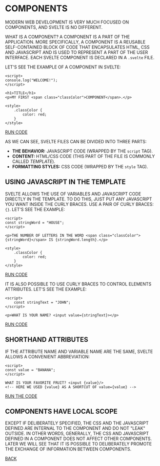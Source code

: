 # COMPONENTS

MODERN WEB DEVELOPMENT IS VERY MUCH FOCUSED ON COMPONENTS, AND SVELTE IS NO DIFFERENT.

WHAT IS A COMPONENT? A COMPONENT IS A PART OF THE APPLICATION. MORE SPECIFICALLY, A COMPONENT IS A REUSABLE SELF-CONTAINED BLOCK OF CODE THAT ENCAPSULATES HTML, CSS AND JAVASCRIPT AND IS USED TO  REPRESENT A PART OF THE USER INTERFACE. EACH SVELTE COMPONENT IS DECLARED IN A `.svelte` FILE.

LET'S SEE THE EXAMPLE OF A COMPONENT IN SVELTE:

```svelte
<script>
console.log("WELCOME!");
</script>

<h1>TITLE</h1>
<p>MY FIRST <span class="classColor">COMPONENT</span>.</p>

<style>
    .classColor {
        color: red;
    }
</style>
```

[RUN CODE](https://svelte.dev/repl/8317951f7e3f45b7b5d908ed6134d710?version=3.54.0)

AS WE CAN SEE, SVELTE FILES CAN BE DIVIDED INTO THREE PARTS:

* **THE BEHAVIOR:** JAVASCRIPT CODE (WRAPPED BY THE `script` TAG).
* **CONTENT:** HTML/CSS CODE (THIS PART OF THE FILE IS COMMONLY CALLED _TEMPLATE_).
* **FORMATTING STYLES:** CSS CODE (WRAPPED BY THE `style` TAG).

## USING JAVASCRIPT IN THE TEMPLATE

SVELTE ALLOWS THE USE OF VARIABLES AND JAVASCRIPT CODE DIRECTLY IN THE TEMPLATE. TO DO THIS, JUST PUT ANY JAVASCRIPT YOU WANT INSIDE THE CURLY BRACES. USE A PAIR OF CURLY BRACES: `{}`. LET'S SEE THE EXAMPLE:

```svelte
<script>
const stringWord = "HOUSE";
</script>

<p>THE NUMBER OF LETTERS IN THE WORD <span class="classColor">{stringWord}</span> IS {stringWord.length}.</p>

<style>
    .classColor {
        color: red;
    }
</style>
```

[RUN CODE](https://svelte.dev/repl/1af723b3f1de4f0393661e69cec8d27a?version=3.54.0)

IT IS ALSO POSSIBLE TO USE CURLY BRACES TO CONTROL ELEMENTS ATTRIBUTES. LET'S SEE THE EXAMPLE:

```svelte
<script>
    const stringText = "JOHN";
</script>

<p>WHAT IS YOUR NAME? <input value={stringText}></p>
```

[RUN CODE](https://svelte.dev/repl/988f0263e65e42a98d464fddaa580902?version=3.55.0)

## SHORTHAND ATTRIBUTES

IF THE ATTRIBUTE NAME AND VARIABLE NAME ARE THE SAME, SVELTE ALLOWS A CONVENIENT ABBREVIATION:

```svelte
<script>
const value = "BANANA";
</script>

WHAT IS YOUR FAVORITE FRUIT? <input {value}/>
<!-- HERE WE USED {value} AS A SHORTCUT OF value={value} -->
```

[RUN THE CODE](https://svelte.dev/repl/988f0263e65e42a98d464fddaa580902?version=3.55.0)

## COMPONENTS HAVE LOCAL SCOPE

EXCEPT IF DELIBERATELY SPECIFIED, THE CSS AND THE JAVASCRIPT DEFINED ARE INTERNAL TO THE COMPONENT AND DO NOT "LEAK" OUTSIDE. IN OTHER WORDS, GENERALLY, THE CSS AND JAVASCRIPT DEFINED IN A COMPONENT DOES NOT AFFECT OTHER COMPONENTS. LATER WE WILL SEE THAT IT IS POSSIBLE TO DELIBERATELY PROMOTE THE EXCHANGE OF INFORMATION BETWEEN COMPONENTS.

[BACK](../README.md)
